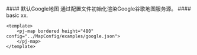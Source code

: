 <cn>
#### 默认Google地图
通过配置文件初始化渲染Google谷歌地图服务源。
</cn>

<us>
#### basic
xx.
</us>

```tpl
<template>
	<pj-map bordered height="480" config="../MapConfig/examples/google.json">
	</pj-map>
</template>
```
